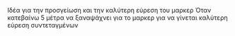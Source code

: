 Ιδέα για την προσγείωση και την καλύτερη εύρεση του μαρκερ
Όταν κατεβαίνω 5 μέτρα να ξαναψάχνει για το μαρκερ για να γίνεται καλύτερη εύρεση συντεταγμένων
